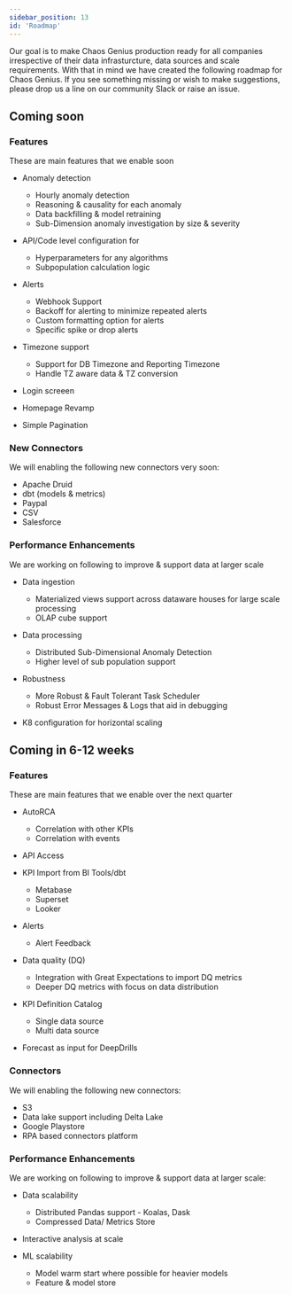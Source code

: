 ```yaml
---
sidebar_position: 13
id: 'Roadmap'
---
```


Our goal is to make Chaos Genius production ready for all companies irrespective of their data infrasturcture, data sources and scale requirements. With that in mind we have created the following roadmap for Chaos Genius. If you see something missing or wish to make suggestions, please drop us a line on our community Slack or raise an issue. 

## Coming soon

### Features
These are main features that we enable soon

-   Anomaly detection
    -   Hourly anomaly detection
    -   Reasoning & causality for each anomaly 
    -   Data backfilling & model retraining
    -   Sub-Dimension anomaly investigation by size & severity


-   API/Code level configuration for
    -   Hyperparameters for any algorithms
    -   Subpopulation calculation logic 

-   Alerts
    -   Webhook Support
    -   Backoff for alerting to minimize repeated alerts
    -   Custom formatting option for alerts
    -   Specific spike or drop alerts
    

-   Timezone support
    -   Support for DB Timezone and Reporting Timezone
    -   Handle TZ aware data & TZ conversion

-   Login screeen
-   Homepage Revamp
-   Simple Pagination

### New Connectors 

We will enabling the following new connectors very soon:

-   Apache Druid
-   dbt (models & metrics)
-   Paypal
-   CSV
-   Salesforce

### Performance Enhancements

We are working on following to improve & support data at larger scale

-   Data ingestion
    -   Materialized views support across dataware houses for large scale processing
    -   OLAP cube support 

-   Data processing
    -   Distributed Sub-Dimensional Anomaly Detection
    -   Higher level of sub population support 

-   Robustness
    -   More Robust & Fault Tolerant Task Scheduler
    -   Robust Error Messages & Logs that aid in debugging

-   K8 configuration for horizontal scaling


## Coming in 6-12 weeks

### Features

These are main features that we enable over the next quarter

-   AutoRCA
       -   Correlation with other KPIs
       -   Correlation with events

-   API Access 

-   KPI Import from BI Tools/dbt
       -   Metabase 
       -   Superset
       -   Looker

-   Alerts
       -   Alert Feedback

-   Data quality (DQ)
       -   Integration with Great Expectations to import DQ metrics
       -   Deeper DQ metrics with focus on data distribution

-   KPI Definition Catalog
       -   Single data source
       -   Multi data source

-   Forecast as input for DeepDrills

### Connectors

We will enabling the following new connectors:

-   S3
-   Data lake support including Delta Lake
-   Google Playstore
-   RPA based connectors platform

### Performance Enhancements

We are working on following to improve & support data at larger scale:

-   Data scalability 
       -   Distributed Pandas support - Koalas, Dask
       -   Compressed Data/ Metrics Store

-   Interactive analysis at scale

-   ML scalability
       -   Model warm start where possible for heavier models
       -   Feature & model store
